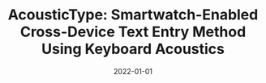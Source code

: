 ---
title: "AcousticType: Smartwatch-Enabled Cross-Device Text Entry Method Using Keyboard Acoustics"
collection: publications
permalink: /publication/2022-01-01-AcousticType-Smartwatch-Enabled-Cross-Device-Text-Entry-Method-Using-Keyboard-Acoustics
date: 2022-01-01
venue: 'In the proceedings of CHI &apos;22: CHI Conference on Human Factors in Computing Systems, New Orleans, LA, USA, 29 April 2022 - 5 May 2022, Extended Abstracts'
link: 'https://doi.org/10.1145/3491101.3519691'
citation: 'Ulku Meteriz-Yidiran,  Necip Yildiran,  David Mohaisen, &quot;AcousticType: Smartwatch-Enabled Cross-Device Text Entry Method Using Keyboard Acoustics.&quot; In the proceedings of CHI &amp;apos;22: CHI Conference on Human Factors in Computing Systems, New Orleans, LA, USA, 29 April 2022 - 5 May 2022, Extended Abstracts, 2022.'
---